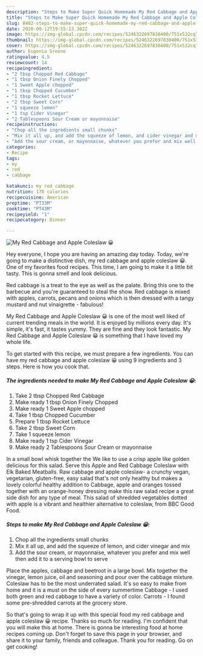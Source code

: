 ```yaml
---
description: "Steps to Make Super Quick Homemade My Red Cabbage and Apple Coleslaw 😀"
title: "Steps to Make Super Quick Homemade My Red Cabbage and Apple Coleslaw 😀"
slug: 8402-steps-to-make-super-quick-homemade-my-red-cabbage-and-apple-coleslaw
date: 2020-09-12T19:55:13.382Z
image: https://img-global.cpcdn.com/recipes/5246322697830400/751x532cq70/my-red-cabbage-and-apple-coleslaw-😀-recipe-main-photo.jpg
thumbnail: https://img-global.cpcdn.com/recipes/5246322697830400/751x532cq70/my-red-cabbage-and-apple-coleslaw-😀-recipe-main-photo.jpg
cover: https://img-global.cpcdn.com/recipes/5246322697830400/751x532cq70/my-red-cabbage-and-apple-coleslaw-😀-recipe-main-photo.jpg
author: Eugenia Greene
ratingvalue: 4.5
reviewcount: 14
recipeingredient:
- "2 tbsp Chopped Red Cabbage"
- "1 tbsp Onion Finely Chopped"
- "1 Sweet Apple chopped"
- "1 tbsp Chopped Cucumber"
- "1 tbsp Rocket Lettuce"
- "2 tbsp Sweet Corn"
- "1 squeeze lemon"
- "1 tsp Cider Vinegar"
- "2 Tablespoons Sour Cream or mayonnaise"
recipeinstructions:
- "Chop all the ingredients small chunks"
- "Mix it all up, and add the squeeze of lemon, and cider vinegar and mix"
- "Add the sour cream, or mayonnaise, whatever you prefer and mix well then add it to a serving bowl to serve"
categories:
- Recipe
tags:
- my
- red
- cabbage

katakunci: my red cabbage 
nutrition: 170 calories
recipecuisine: American
preptime: "PT33M"
cooktime: "PT43M"
recipeyield: "1"
recipecategory: Dinner

---
```



![My Red Cabbage and Apple Coleslaw 😀](https://img-global.cpcdn.com/recipes/5246322697830400/751x532cq70/my-red-cabbage-and-apple-coleslaw-😀-recipe-main-photo.jpg)

Hey everyone, I hope you are having an amazing day today. Today, we're going to make a distinctive dish, my red cabbage and apple coleslaw 😀. One of my favorites food recipes. This time, I am going to make it a little bit tasty. This is gonna smell and look delicious.

Red cabbage is a treat to the eye as well as the palate. Bring this one to the barbecue and you&#39;re guaranteed to steal the show. Red cabbage is mixed with apples, carrots, pecans and onions which is then dressed with a tangy mustard and nut vinaigrette - fabulous!

My Red Cabbage and Apple Coleslaw 😀 is one of the most well liked of current trending meals in the world. It is enjoyed by millions every day. It's simple, it's fast, it tastes yummy. They are fine and they look fantastic. My Red Cabbage and Apple Coleslaw 😀 is something that I have loved my whole life.


To get started with this recipe, we must prepare a few ingredients. You can have my red cabbage and apple coleslaw 😀 using 9 ingredients and 3 steps. Here is how you cook that.

<!--inarticleads1-->

##### The ingredients needed to make My Red Cabbage and Apple Coleslaw 😀:

1. Take 2 tbsp Chopped Red Cabbage
1. Make ready 1 tbsp Onion Finely Chopped
1. Make ready 1 Sweet Apple chopped
1. Take 1 tbsp Chopped Cucumber
1. Prepare 1 tbsp Rocket Lettuce
1. Take 2 tbsp Sweet Corn
1. Take 1 squeeze lemon
1. Make ready 1 tsp Cider Vinegar
1. Make ready 2 Tablespoons Sour Cream or mayonnaise


In a small bowl whisk together the We like to use a crisp apple like golden delicious for this salad. Serve this Apple and Red Cabbage Coleslaw with Elk Baked Meatballs. Raw cabbage and apple coleslaw- a crunchy vegan, vegetarian, gluten-free, easy salad that&#39;s not only healthy but makes a lovely colorful healthy addition to Cabbage, apple and oranges tossed together with an orange-honey dressing make this raw salad recipe a great side dish for any type of meal. This salad of shredded vegetables dotted with apple is a vibrant and healthier alternative to coleslaw, from BBC Good Food. 

<!--inarticleads2-->

##### Steps to make My Red Cabbage and Apple Coleslaw 😀:

1. Chop all the ingredients small chunks
1. Mix it all up, and add the squeeze of lemon, and cider vinegar and mix
1. Add the sour cream, or mayonnaise, whatever you prefer and mix well then add it to a serving bowl to serve


Place the apples, cabbage and beetroot in a large bowl. Mix together the vinegar, lemon juice, oil and seasoning and pour over the cabbage mixture. Coleslaw has to be the most underrated salad. It&#39;s so easy to make from home and it is a must on the side of every summertime Cabbage - I used both green and red cabbage to have a variety of color. Carrots - I found some pre-shredded carrots at the grocery store. 

So that's going to wrap it up with this special food my red cabbage and apple coleslaw 😀 recipe. Thanks so much for reading. I'm confident that you will make this at home. There is gonna be interesting food at home recipes coming up. Don't forget to save this page in your browser, and share it to your family, friends and colleague. Thank you for reading. Go on get cooking!
